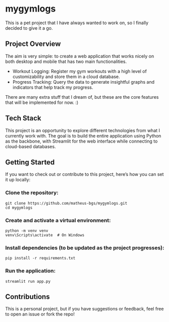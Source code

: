 # mygymlogs

This is a pet project that I have always wanted to work on, so I finally decided to give it a go.

## Project Overview

The aim is very simple: to create a web application that works nicely on both desktop and mobile that has two main functionalities.

- Workout Logging: Register my gym workouts with a high level of customizability and store them in a cloud database.
- Progress Tracking: Query the data to generate insightful graphs and indicators that help track my progress.

There are many extra stuff that I dream of, but these are the core features that will be implemented for now. :)

## Tech Stack

This project is an opportunity to explore different technologies from what I currently work with. The goal is to build the entire application using Python as the backbone, with Streamlit for the web interface while connecting to cloud-based databases.


## Getting Started

If you want to check out or contribute to this project, here’s how you can set it up locally:

### Clone the repository:
```
git clone https://github.com/matheus-bgs/mygymlogs.git
cd mygymlogs
```

### Create and activate a virtual environment:

```
python -m venv venv
venv\Scripts\activate  # On Windows
```

### Install dependencies (to be updated as the project progresses):

```
pip install -r requirements.txt
```

### Run the application:

```
streamlit run app.py
```

## Contributions

This is a personal project, but if you have suggestions or feedback, feel free to open an issue or fork the repo!
